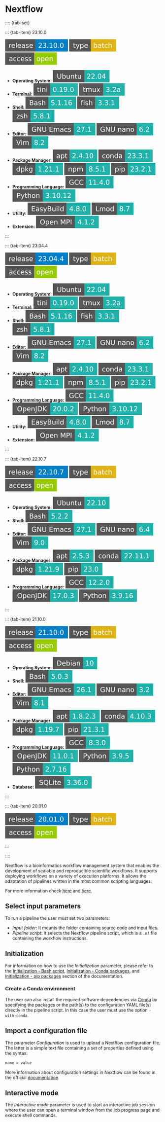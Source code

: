 # Nextflow

:::: {tab-set}

::: {tab-item} 23.10.0

[![Nextflow](badges/release-23.10.0-blue.svg)](https://cloud.sdu.dk/app/jobs/create?app=nextflow&version=23.10.0)
![type](badges/type-batch-yellow.svg)
![access](badges/access-open-green.svg)
* **Operating System:** ![](./badges/Ubuntu-22.04-lightseagreen.svg)
* **Terminal:** ![](./badges/tini-0.19.0-lightseagreen.svg) ![](./badges/tmux-3.2a-lightseagreen.svg)
* **Shell:** ![](./badges/bash-5.1.16-lightseagreen.svg) ![](./badges/fish-3.3.1-lightseagreen.svg) ![](./badges/zsh-5.8.1-lightseagreen.svg)
* **Editor:** ![](./badges/emacs-27.1-lightseagreen.svg) ![](./badges/nano-6.2-lightseagreen.svg) ![](./badges/vim-8.2-lightseagreen.svg)
* **Package Manager:** ![](./badges/apt-2.4.10-lightseagreen.svg) ![](./badges/conda-23.3.1-lightseagreen.svg) ![](./badges/dpkg-1.21.1-lightseagreen.svg) ![](./badges/npm-8.5.1-lightseagreen.svg) ![](./badges/pip-23.2.1-lightseagreen.svg)
* **Programming Language:** ![](./badges/GCC-11.4.0-lightseagreen.svg) ![](./badges/Python-3.10.12-lightseagreen.svg)
* **Utility:** ![](./badges/EasyBuild-4.8.0-lightseagreen.svg) ![](./badges/Lmod-8.7-lightseagreen.svg)
* **Extension:** ![](./badges/OpenMPI-4.1.2-lightseagreen.svg)

:::

::: {tab-item} 23.04.4

[![Nextflow](badges/release-23.04.4-blue.svg)](https://cloud.sdu.dk/app/jobs/create?app=nextflow&version=23.04.4)
![type](badges/type-batch-yellow.svg)
![access](badges/access-open-green.svg)
* **Operating System:** ![](./badges/Ubuntu-22.04-lightseagreen.svg)
* **Terminal:** ![](./badges/tini-0.19.0-lightseagreen.svg) ![](./badges/tmux-3.2a-lightseagreen.svg)
* **Shell:** ![](./badges/bash-5.1.16-lightseagreen.svg) ![](./badges/fish-3.3.1-lightseagreen.svg) ![](./badges/zsh-5.8.1-lightseagreen.svg)
* **Editor:** ![](./badges/emacs-27.1-lightseagreen.svg) ![](./badges/nano-6.2-lightseagreen.svg) ![](./badges/vim-8.2-lightseagreen.svg)
* **Package Manager:** ![](./badges/apt-2.4.10-lightseagreen.svg) ![](./badges/conda-23.3.1-lightseagreen.svg) ![](./badges/dpkg-1.21.1-lightseagreen.svg) ![](./badges/npm-8.5.1-lightseagreen.svg) ![](./badges/pip-23.2.1-lightseagreen.svg)
* **Programming Language:** ![](./badges/GCC-11.4.0-lightseagreen.svg) ![](./badges/OpenJDK-20.0.2-lightseagreen.svg) ![](./badges/Python-3.10.12-lightseagreen.svg)
* **Utility:** ![](./badges/EasyBuild-4.8.0-lightseagreen.svg) ![](./badges/Lmod-8.7-lightseagreen.svg)
* **Extension:** ![](./badges/OpenMPI-4.1.2-lightseagreen.svg)

:::

::: {tab-item} 22.10.7

[![Nextflow](badges/release-22.10.7-blue.svg)](https://cloud.sdu.dk/app/jobs/create?app=nextflow&version=22.10.7)
![type](badges/type-batch-yellow.svg)
![access](badges/access-open-green.svg)
* **Operating System:** ![](./badges/Ubuntu-22.10-lightseagreen.svg)
* **Shell:** ![](./badges/bash-5.2.2-lightseagreen.svg)
* **Editor:** ![](./badges/emacs-27.1-lightseagreen.svg) ![](./badges/nano-6.4-lightseagreen.svg) ![](./badges/vim-9.0-lightseagreen.svg)
* **Package Manager:** ![](./badges/apt-2.5.3-lightseagreen.svg) ![](./badges/conda-22.11.1-lightseagreen.svg) ![](./badges/dpkg-1.21.9-lightseagreen.svg) ![](./badges/pip-23.0-lightseagreen.svg)
* **Programming Language:** ![](./badges/GCC-12.2.0-lightseagreen.svg) ![](./badges/OpenJDK-17.0.3-lightseagreen.svg) ![](./badges/Python-3.9.16-lightseagreen.svg)

:::

::: {tab-item} 21.10.0

[![Nextflow](badges/release-21.10.0-blue.svg)](https://cloud.sdu.dk/app/jobs/create?app=nextflow&version=21.10.0)
![type](badges/type-batch-yellow.svg)
![access](badges/access-open-green.svg)
* **Operating System:** ![](./badges/Debian-10-lightseagreen.svg)
* **Shell:** ![](./badges/bash-5.0.3-lightseagreen.svg)
* **Editor:** ![](./badges/emacs-26.1-lightseagreen.svg) ![](./badges/nano-3.2-lightseagreen.svg) ![](./badges/vim-8.1-lightseagreen.svg)
* **Package Manager:** ![](./badges/apt-1.8.2.3-lightseagreen.svg) ![](./badges/conda-4.10.3-lightseagreen.svg) ![](./badges/dpkg-1.19.7-lightseagreen.svg) ![](./badges/pip-21.3.1-lightseagreen.svg)
* **Programming Language:** ![](./badges/GCC-8.3.0-lightseagreen.svg) ![](./badges/OpenJDK-11.0.1-lightseagreen.svg) ![](./badges/Python-3.9.5-lightseagreen.svg) ![](./badges/Python-2.7.16-lightseagreen.svg)
* **Database:** ![](./badges/SQLite-3.36.0-lightseagreen.svg)

:::

::: {tab-item} 20.01.0

[![Nextflow](badges/release-20.01.0-blue.svg)](https://cloud.sdu.dk/app/jobs/create?app=nextflow&version=20.01.0)
![type](badges/type-batch-yellow.svg)
![access](badges/access-open-green.svg)

:::

::::

Nextflow is a bioinformatics workflow management system that enables the development of scalable and reproducible scientific workflows. It supports deploying workflows on a variety of execution platforms. It allows the adaptation of pipelines written in the most common scripting languages.

For more information check [here](https://www.nextflow.io) and [here](https://www.nextflow.io/docs/latest/index.html).

## Select input parameters

To run a pipeline the user must set two parameters:
- *Input folder*: It mounts the folder containing source code and input files.
- *Pipeline script*: It selects the Nextflow pipeline script, which is a `.nf` file containing the workflow instructions.

## Initialization

For information on how to use the *Initialization* parameter, please refer to the [Initialization - Bash script](../hands-on/init-sh.md), [Initialization - Conda packages](../hands-on/init-conda.md), and [Initialization - pip packages](../hands-on/init-pip.md) section of the documentation.

### Create a Conda environment

The user can also install the required software dependencies via [Conda](https://www.nextflow.io/docs/latest/conda.html?highlight=conda) by specifying the packages or the path(s) to the configuration YAML file(s) directly in the pipeline script. In this case the user must use the option `-with-conda`.

## Import a configuration file

The parameter *Configuration* is used to upload a Nextflow configuration file. The latter is a simple text file containing a set of properties defined using the syntax:

```bash
name = value
```

More information about configuration settings in Nextflow can be found in the official [documentation](https://www.nextflow.io/docs/latest/config.html?highlight=configuration).

## Interactive mode

The _Interactive mode_ parameter is used to start an interactive job session where the user can open a terminal window from the job progress page and execute shell commands.
